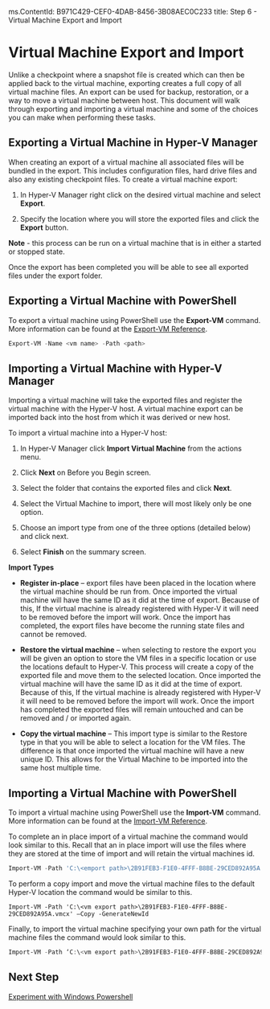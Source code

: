 ms.ContentId: B971C429-CEF0-4DAB-8456-3B08AEC0C233
title: Step 6 - Virtual Machine Export and Import

# Virtual Machine Export and Import 

Unlike a checkpoint where a snapshot file is created which can then be applied back to the virtual machine, exporting creates a full copy of all virtual machine files. An export can be used for backup, restoration, or a way to move a virtual machine between host. This document will walk through exporting and importing a virtual machine and some of the choices you can make when performing these tasks.

## Exporting a Virtual Machine in Hyper-V Manager

When creating an export of a virtual machine all associated files will be bundled in the export. This includes configuration files, hard drive files and also any existing checkpoint files. To create a virtual machine export:

1. In Hyper-V Manager right click on the desired virtual machine and select **Export**.

2. Specify the location where you will store the exported files and click the **Export** button.

**Note** - this process can be run on a virtual machine that is in either a started or stopped state.

Once the export has been completed you will be able to see all exported files under the export folder.

## Exporting a Virtual Machine with PowerShell

To export a virtual machine using PowerShell use the **Export-VM** command. More information can be found at the [Export-VM Reference](https://technet.microsoft.com/en-us/library/hh848491.aspx).

```powershell
Export-VM -Name <vm name> -Path <path>
```
## Importing a Virtual Machine with Hyper-V Manager

Importing a virtual machine will take the exported files and register the virtual machine with the Hyper-V host. A virtual machine export can be imported back into the host from which it was derived or new host.

To import a virtual machine into a Hyper-V host:

1. In Hyper-V Manager click **Import Virtual Machine** from the actions menu.

2. Click **Next** on Before you Begin screen.

3. Select the folder that contains the exported files and click **Next**.

4. Select the Virtual Machine to import, there will most likely only be one option.

5. Choose an import type from one of the three options (detailed below) and click next. 

6. Select **Finish** on the summary screen.

**Import Types**

- **Register in-place** – export files have been placed in the location where the virtual machine should be run from. Once imported the virtual machine will have the same ID as it did at the time of export. Because of this, If the virtual machine is already registered with Hyper-V it will need to be removed before the import will work. Once the import has completed, the export files have become the running state files and cannot be removed.

- **Restore the virtual machine** – when selecting to restore the export you will be given an option to store the VM files in a specific location or use the locations default to Hyper-V. This process will create a copy of the exported file and move them to the selected location. Once imported the virtual machine will have the same ID as it did at the time of export. Because of this, If the virtual machine is already registered with Hyper-V it will need to be removed before the import will work. Once the import has completed the exported files will remain untouched and can be removed and / or imported again.

- **Copy the virtual machine** – This import type is similar to the Restore type in that you will be able to select a location for the VM files. The difference is that once imported the virtual machine will have a new unique ID. This allows for the Virtual Machine to be imported into the same host multiple time.

## Importing a Virtual Machine with PowerShell

To import a virtual machine using PowerShell use the **Import-VM** command. More information can be found at the [Import-VM Reference](https://technet.microsoft.com/en-us/library/hh848495.aspx).

To complete an in place import of a virtual machine the command would look similar to this. Recall that an in place import will use the files where they are stored at the time of import and will retain the virtual machines id.

```powershell
Import-VM -Path 'C:\<emport path>\2B91FEB3-F1E0-4FFF-B8BE-29CED892A95A.vmcx' 
```
To perform a copy import and move the virtual machine files to the default Hyper-V location the command would be similar to this.

```powershll
Import-VM -Path 'C:\<vm export path>\2B91FEB3-F1E0-4FFF-B8BE-29CED892A95A.vmcx' –Copy -GenerateNewId
```

Finally, to import the virtual machine specifying your own path for the virtual machine files the command would look similar to this.

```powershell
Import-VM -Path ‘C:\<vm export path>\2B91FEB3-F1E0-4FFF-B8BE-29CED892A95A.vmcx' -Copy -VhdDestinationPath 'D:\Virtual Machines\WIN10DOC' -VirtualMachinePath 'D:\Virtual Machines\WIN10DOC' -GenerateNewId 
```

## Next Step
[Experiment with Windows Powershell](walkthrough_powershell.md)
